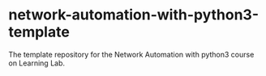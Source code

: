 # network-automation-with-python3-template
The template repository for the Network Automation with python3 course on Learning Lab.
